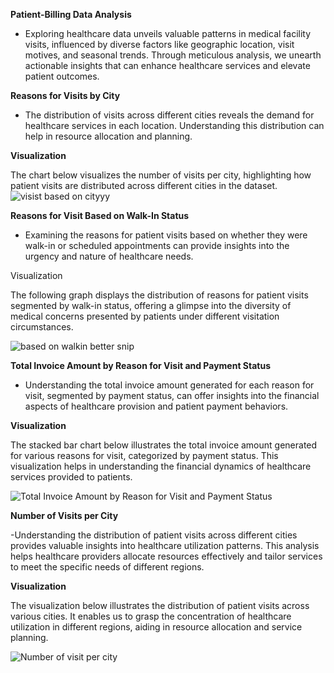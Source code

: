 **Patient-Billing Data Analysis**

  - Exploring healthcare data unveils valuable patterns in medical facility visits, influenced by diverse factors like geographic location, visit motives, and seasonal trends.
  Through meticulous analysis, we unearth actionable insights that can enhance healthcare services and elevate patient outcomes.

**Reasons for Visits by City**

  - The distribution of visits across different cities reveals the demand for healthcare services in each location. Understanding this distribution can help in resource 
  allocation and planning.

**Visualization**

  The chart below visualizes the number of visits per city, highlighting how patient visits are distributed across different cities in the dataset.
![visist based on cityyy](https://github.com/Eykg/Data-332_EK/assets/159856425/3263572d-032d-4baf-81bf-e392a3261eb7)

**Reasons for Visit Based on Walk-In Status**


- Examining the reasons for patient visits based on whether they were walk-in or scheduled appointments can provide insights into the urgency and nature of healthcare       needs.

Visualization

  The following graph displays the distribution of reasons for patient visits segmented by walk-in status, offering a glimpse into the diversity of medical concerns presented by patients under different visitation circumstances.

![based on walkin better snip](https://github.com/Eykg/Data-332_EK/assets/159856425/dd7fce3a-86e3-48be-a05b-83faefd9cac1)

**Total Invoice Amount by Reason for Visit and Payment Status**

- Understanding the total invoice amount generated for each reason for visit, segmented by payment status, can offer insights into the financial aspects of healthcare provision and patient payment behaviors.

**Visualization**

The stacked bar chart below illustrates the total invoice amount generated for various reasons for visit, categorized by payment status. This visualization helps in understanding the financial dynamics of healthcare services provided to patients.

![Total Invoice Amount by Reason for Visit and Payment Status](https://github.com/Eykg/Data-332_EK/assets/159856425/8f6c4ca8-4787-45ee-a6d1-91cf255ff584)

**Number of Visits per City**

  -Understanding the distribution of patient visits across different cities provides valuable insights into healthcare utilization patterns.
  This analysis helps healthcare providers allocate resources effectively and tailor services to meet the specific needs of different regions.

**Visualization**

The visualization below illustrates the distribution of patient visits across various cities. It enables us to grasp the concentration of healthcare utilization in different regions, aiding in resource allocation and service planning.

![Number of visit per city](https://github.com/Eykg/Data-332_EK/assets/159856425/db175a7f-4456-4cbe-a8ff-a6379bb5ee7e)
